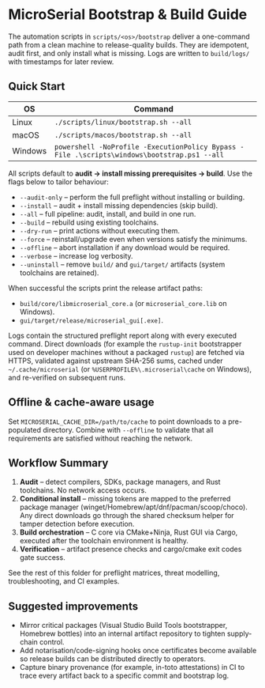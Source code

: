 # MicroSerial Bootstrap & Build Guide

The automation scripts in `scripts/<os>/bootstrap` deliver a one-command path from a clean machine to release-quality builds. They are
idempotent, audit first, and only install what is missing. Logs are written to `build/logs/` with timestamps for later review.

## Quick Start

| OS      | Command |
|---------|---------|
| Linux   | `./scripts/linux/bootstrap.sh --all` |
| macOS   | `./scripts/macos/bootstrap.sh --all` |
| Windows | `powershell -NoProfile -ExecutionPolicy Bypass -File .\scripts\windows\bootstrap.ps1 --all` |

All scripts default to **audit → install missing prerequisites → build**. Use the flags below to tailor behaviour:

* `--audit-only` – perform the full preflight without installing or building.
* `--install` – audit + install missing dependencies (skip build).
* `--all` – full pipeline: audit, install, and build in one run.
* `--build` – rebuild using existing toolchains.
* `--dry-run` – print actions without executing them.
* `--force` – reinstall/upgrade even when versions satisfy the minimums.
* `--offline` – abort installation if any download would be required.
* `--verbose` – increase log verbosity.
* `--uninstall` – remove `build/` and `gui/target/` artifacts (system toolchains are retained).

When successful the scripts print the release artifact paths:

* `build/core/libmicroserial_core.a` (or `microserial_core.lib` on Windows).
* `gui/target/release/microserial_gui[.exe]`.

Logs contain the structured preflight report along with every executed command. Direct downloads (for example the `rustup-init` bootstrapper used on developer machines without a packaged `rustup`) are fetched via HTTPS, validated against upstream SHA-256 sums, cached under `~/.cache/microserial` (or `%USERPROFILE%\.microserial\cache` on Windows), and re-verified on subsequent runs.

## Offline & cache-aware usage

Set `MICROSERIAL_CACHE_DIR=/path/to/cache` to point downloads to a pre-populated directory. Combine with `--offline` to validate
that all requirements are satisfied without reaching the network.

## Workflow Summary

1. **Audit** – detect compilers, SDKs, package managers, and Rust toolchains. No network access occurs.
2. **Conditional install** – missing tokens are mapped to the preferred package manager (winget/Homebrew/apt/dnf/pacman/scoop/choco). Any direct downloads go through the shared checksum helper for tamper detection before execution.
3. **Build orchestration** – C core via CMake+Ninja, Rust GUI via Cargo, executed after the toolchain environment is healthy.
4. **Verification** – artifact presence checks and cargo/cmake exit codes gate success.

See the rest of this folder for preflight matrices, threat modelling, troubleshooting, and CI examples.

## Suggested improvements

* Mirror critical packages (Visual Studio Build Tools bootstrapper, Homebrew bottles) into an internal artifact repository to tighten supply-chain control.
* Add notarisation/code-signing hooks once certificates become available so release builds can be distributed directly to operators.
* Capture binary provenance (for example, in-toto attestations) in CI to trace every artifact back to a specific commit and bootstrap log.
